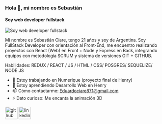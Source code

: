 ### Hola 👋, mi nombre es Sebastián
#### Soy web developer fullstack
![Soy web developer fullstack](https://programaenlinea.net/wp-content/uploads/2018/08/desarrollo-web.png)

Mi nombre es Sebastián Ciare, tengo 21 años y soy de Argentina.
Soy FullStack Developer con orientación al Front-End,  me encuentro realizando proyectos con React (Web) en Front + Node y Express en Back, integrando equipos con metodología SCRUM y sistema de versiones GIT + GITHUB.




Habilidades: REDUX / REACT / JS / HTML / CSS/ POSGRES/ SEQUELIZE/ NODE JS

- 🔭 Estoy trabajando en Numerique (proyecto final de Henry) 
- 🌱 Estoy aprendiendo Desarrollo Web en Henry 
- 📫 Cómo contactarme: Eduardociare871@gmail.com 
- ⚡ Dato curioso: Me encanta la animación 3D  


[<img src='https://cdn.jsdelivr.net/npm/simple-icons@3.0.1/icons/github.svg' alt='github' height='40'>](https://github.com/https://github.com/Eduardo871)  [<img src='https://cdn.jsdelivr.net/npm/simple-icons@3.0.1/icons/linkedin.svg' alt='linkedin' height='40'>](https://www.linkedin.com/in/https://www.linkedin.com/in/sebastianciare//)  

